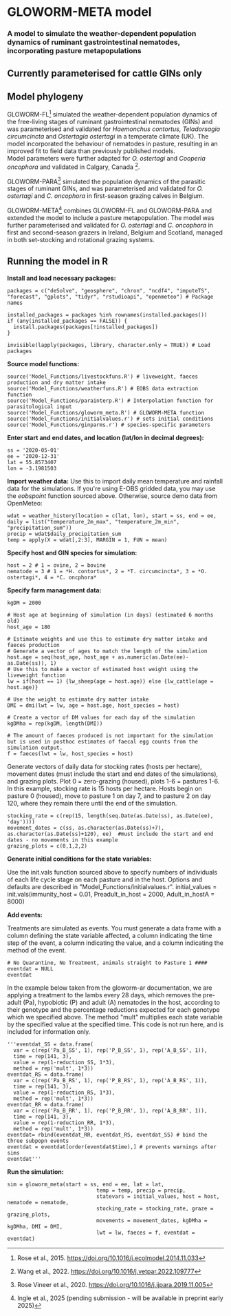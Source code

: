 # GLOWORM-META model

### A model to simulate the weather-dependent population dynamics of ruminant gastrointestinal nematodes, incorporating pasture metapopulations
## Currently parameterised for cattle GINs only

## Model phylogeny

GLOWORM-FL[^1] simulated the weather-dependent population dynamics of the free-living stages of ruminant gastrointestinal nematodes (GINs) and was parameterised and validated for *Haemonchus contortus, Teladorsagia circumcincta* and *Ostertagia ostertagi* in a temperate climate (UK). The model incorporated the behaviour of nematodes in pasture, resulting in an improved fit to field data than previously published models.  
Model parameters were further adapted for *O. ostertagi* and *Cooperia oncophora* and validated in Calgary, Canada [^2].

GLOWORM-PARA[^3] simulated the population dynamics of the parasitic stages of ruminant GINs, and was parameterised and validated for *O. ostertagi* and *C. oncophora* in first-season grazing calves in Belgium. 

GLOWORM-META[^4] combines GLOWORM-FL and GLOWORM-PARA and extended the model to include a pasture metapopulation. The model was further parameterised and validated for *O. ostertagi* and *C. oncophora* in first and second-season grazers in Ireland, Belgium and Scotland, managed in both set-stocking and rotational grazing systems. 

## Running the model in R

**Install and load necessary packages:**

    packages = c("deSolve", "geosphere", "chron", "ncdf4", "imputeTS", "forecast", "gplots", "tidyr", "rstudioapi", "openmeteo") # Package names
  
    installed_packages = packages %in% rownames(installed.packages())
    if (any(installed_packages == FALSE)) {
      install.packages(packages[!installed_packages])
    }
    
    invisible(lapply(packages, library, character.only = TRUE)) # Load packages

**Source model functions:**

    source('Model_Functions/livestockfuns.R') # liveweight, faeces production and dry matter intake
    source('Model_Functions/weatherfuns.R') # EOBS data extraction function
    source('Model_Functions/parainterp.R') # Interpolation function for parasitological input
    source('Model_Functions/gloworm_meta.R') # GLOWORM-META function
    source('Model_Functions/initialvalues.r') # sets initial conditions
    source('Model_Functions/ginparms.r') # species-specific parameters

**Enter start and end dates, and location (lat/lon in decimal degrees):**

    ss = '2020-05-01'
    ee = '2020-12-31'
    lat = 55.8573407
    lon = -3.1981503

**Import weather data:**
Use this to import daily mean temperature and rainfall data for the simulations. If you're using E-OBS gridded data, you may use the *eobspoint* function sourced above. Otherwise, source demo data from OpenMeteo:

    wdat = weather_history(location = c(lat, lon), start = ss, end = ee, daily = list("temperature_2m_max", "temperature_2m_min", "precipitation_sum"))
    precip = wdat$daily_precipitation_sum
    temp = apply(X = wdat[,2:3], MARGIN = 1, FUN = mean)

**Specify host and GIN species for simulation:**

    host = 2 # 1 = ovine, 2 = bovine
    nematode = 3 # 1 = *H. contortus*, 2 = *T. circumcincta*, 3 = *O. ostertagi*, 4 = *C. oncphora*

**Specify farm management data:**
    
    kgDM = 2000

    # Host age at beginning of simulation (in days) (estimated 6 months old)
    host_age = 180

    # Estimate weights and use this to estimate dry matter intake and faeces production
    # Generate a vector of ages to match the length of the simulation
    host.age = seq(host_age, host_age + as.numeric(as.Date(ee)-as.Date(ss)), 1)
    # Use this to make a vector of estimated host weight using the liveweight function
    lw = if(host == 1) {lw_sheep(age = host.age)} else {lw_cattle(age = host.age)}
    
    # Use the weight to estimate dry matter intake
    DMI = dmi(lwt = lw, age = host.age, host_species = host)
    
    # Create a vector of DM values for each day of the simulation
    kgDMha = rep(kgDM, length(DMI))

    # The amount of faeces produced is not important for the simulation but is used in posthoc estimates of faecal egg counts from the simulation output.
    f = faeces(lwt = lw, host_species = host)

Generate vectors of daily data for stocking rates (hosts per hectare), movement dates (must include the start and end dates of the simulations), and grazing plots.
Plot 0 = zero-grazing (housed), plots 1-6 = pastures 1-6.
In this example, stocking rate is 15 hosts per hectare.
Hosts begin on pasture 0 (housed), move to pasture 1 on day 7, and to pasture 2 on day 120, where they remain there until the end of the simulation.
    
    stocking_rate = c(rep(15, length(seq.Date(as.Date(ss), as.Date(ee), 'day'))))
    movement_dates = c(ss, as.character(as.Date(ss)+7), as.character(as.Date(ss)+120), ee)  #must include the start and end dates - no movements in this example
    grazing_plots = c(0,1,2,2)

**Generate initial conditions for the state variables:**

Use the init.vals function sourced above to specify numbers of individuals of each life cycle stage on each pasture and in the host.
Options and defaults are described in "Model_Functions/initialvalues.r". 
    initial_values = init.vals(immunity_host = 0.01, Preadult_in_host = 2000, Adult_in_hostA = 8000)
  

**Add events:**

Treatments are simulated as events. You must generate a data frame with a column defining the state variable affected, a column indicating the time step of the event, a column indicating the value, and a column indicating the method of the event. 

    # No Quarantine, No Treatment, animals straight to Pasture 1 ####
    eventdat = NULL
    eventdat

In the example below taken from the gloworm-ar documentation, we are applying a treatment to the lambs every 28 days, which removes the pre-adult (Pa), hypobiotic (P) and adult (A) nematodes in the host, according to their genotype and the percentage reductions expected for each genotype which we specified above. The method "mult" multiplies each state variable by the specified value at the specified time. This code is not run here, and is included for information only.

    '''eventdat_SS = data.frame(
      var = c(rep('Pa_B_SS', 1), rep('P_B_SS', 1), rep('A_B_SS', 1)), 
      time = rep(141, 3), 
      value = rep(1-reduction_SS, 1*3), 
      method = rep('mult', 1*3))
    eventdat_RS = data.frame(
      var = c(rep('Pa_B_RS', 1), rep('P_B_RS', 1), rep('A_B_RS', 1)), 
      time = rep(141, 3), 
      value = rep(1-reduction_RS, 1*3), 
      method = rep('mult', 1*3))
    eventdat_RR = data.frame(
      var = c(rep('Pa_B_RR', 1), rep('P_B_RR', 1), rep('A_B_RR', 1)), 
      time = rep(141, 3), 
      value = rep(1-reduction_RR, 1*3), 
      method = rep('mult', 1*3))
    eventdat= rbind(eventdat_RR, eventdat_RS, eventdat_SS) # bind the three subpopn events
    eventdat = eventdat[order(eventdat$time),] # prevents warnings after sims
    eventdat'''

**Run the simulation:**

    sim = gloworm_meta(start = ss, end = ee, lat = lat, 
                                 temp = temp, precip = precip, 
                                 statevars = initial_values, host = host, nematode = nematode,
                                 stocking_rate = stocking_rate, graze = grazing_plots,
                                 movements = movement_dates, kgDMha = kgDMha, DMI = DMI,
                                 lwt = lw, faeces = f, eventdat = eventdat)
            
[^1]: Rose et al., 2015. https://doi.org/10.1016/j.ecolmodel.2014.11.033
[^2]: Wang et al., 2022. https://doi.org/10.1016/j.vetpar.2022.109777
[^3]: Rose Vineer et al., 2020. https://doi.org/10.1016/j.ijpara.2019.11.005
[^4]: Ingle et al., 2025 (pending submission - will be available in preprint early 2025)
[^5]: Leathwick et al., 1995. https://doi.org/10.1016/0020-7519(95)00059-3

